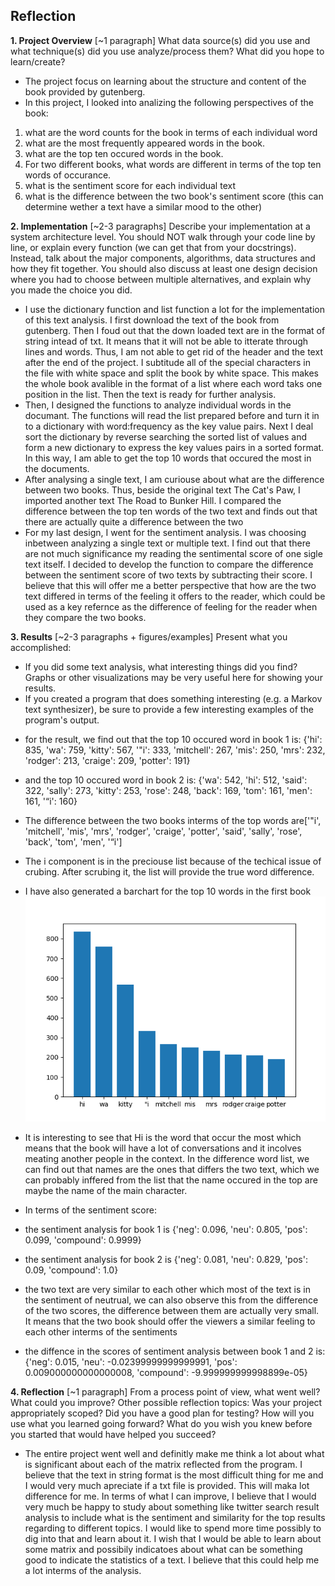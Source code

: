 ## Reflection
**1. Project Overview** [~1 paragraph]
What data source(s) did you use and what technique(s) did you use analyze/process them? What did you hope to learn/create?
* The project focus on learning about the structure and content of the book provided by gutenberg. 
* In this project, I looked into analizing the following perspectives of the book:
1. what are the word counts for the book in terms of each individual word
2. what are the most frequently appeared words in the book.
3. what are the top ten occured words in the book.
4. For two different books, what words are different in terms of the top ten words of occurance.
5. what is the sentiment score for each individual text
6. what is the difference between the two book's sentiment score (this can determine wether a text have a similar mood to the other)

**2. Implementation** [~2-3 paragraphs]
Describe your implementation at a system architecture level. You should NOT walk through your code line by line, or explain every function (we can get that from your docstrings). Instead, talk about the major components, algorithms, data structures and how they fit together. You should also discuss at least one design decision where you had to choose between multiple alternatives, and explain why you made the choice you did.
* I use the dictionary function and list function a lot for the implementation of this text analysis. I first download the text of the book from gutenberg. Then I foud out that the down loaded text are in the format of string intead of txt. It means that it will not be able to itterate through lines and words. Thus, I am not able to get rid of the header and the text after the end of the project. I subtitude all of the special characters in the file with white space and split the book by white space. This makes the whole book avalible in the format of a list where each word taks one position in the list. Then the text is ready for further analysis.
* Then, I designed the functions to analyze individual words in the documant. The functions will read the list prepared before and turn it in to a dictionary with word:frequency as the key value pairs. Next I deal sort the dictionary by reverse searching the sorted list of values and form a new dictionary to express the key values pairs in a sorted format. In this way, I am able to get the top 10 words that occured the most in the documents.
* After analysing a single text, I am curiouse about what are the difference between two books. Thus, beside the original text The Cat's Paw, I imported another text The Road to Bunker Hill. I compared the difference between the top ten words of the two text and finds out that there are actually quite a difference between the two
* For my last design, I went for the sentiment analysis. I was choosing inbetween analyzing a single text or multiple text. I find out that there are not much significance my reading the sentimental score of one sigle text itself. I decided to develop the function to compare the difference between the sentiment score of two texts by subtracting their score. I believe that this will offer me a better perspective that how are the two text differed in terms of the feeling it offers to the reader, which could be used as a key refernce as the difference of feeling for the reader when they compare the two books.

**3. Results** [~2-3 paragraphs + figures/examples]
Present what you accomplished:

- If you did some text analysis, what interesting things did you find? Graphs or other visualizations may be very useful here for showing your results.
- If you created a program that does something interesting (e.g. a Markov text synthesizer), be sure to provide a few interesting examples of the program's output.

* for the result, we find out that the top 10 occured word in book 1 is: {'hi': 835, 'wa': 759, 'kitty': 567, '"i': 333, 'mitchell': 267, 'mis': 250, 'mrs': 232, 'rodger': 213, 'craige': 209, 'potter': 191}
* and the top 10 occured word in book 2 is: {'wa': 542, 'hi': 512, 'said': 322, 'sally': 273, 'kitty': 253, 'rose': 248, 'back': 169, 'tom': 161, 'men': 161, '“i': 160}
* The difference between the two books interms of the top words are['"i', 'mitchell', 'mis', 'mrs', 'rodger', 'craige', 'potter', 'said', 'sally', 'rose', 'back', 'tom', 'men', '“i']
* The i component is in the preciouse list because of the techical issue of crubing. After scrubing it, the list will provide the true word difference.
* I have also generated a barchart for the top 10 words in the first book
![top 10 words](b.png "top 10 words")
* It is interesting to see that Hi is the word that occur the most which means that the book will have a lot of conversations and it incolves meating another people in the context. In the difference word list, we can find out that names are the ones that differs the two text, which we can probably inffered from the list that the name occured in the top are maybe the name of the main character.

* In terms of the sentiment score:
* the sentiment analysis for book 1 is {'neg': 0.096, 'neu': 0.805, 'pos': 0.099, 'compound': 0.9999}
* the sentiment analysis for book 2 is {'neg': 0.081, 'neu': 0.829, 'pos': 0.09, 'compound': 1.0}
* the two text are very similar to each other which most of the text is in the sentiment of neutrual, we can also observe this from the difference of the two scores, the difference between them are actually very small. It means that the two book should offer the viewers a similar feeling to each other interms of the sentiments
* the diffence in the scores of sentiment analysis between book 1 and 2 is: {'neg': 0.015, 'neu': -0.02399999999999991, 'pos': 0.009000000000000008, 'compound': -9.999999999998899e-05}

**4. Reflection** [~1 paragraph]
From a process point of view, what went well? What could you improve? Other possible reflection topics: Was your project appropriately scoped? Did you have a good plan for testing? How will you use what you learned going forward? What do you wish you knew before you started that would have helped you succeed?

* The entire project went well and definitly make me think a lot about what is significant about each of the matrix reflected from the program. I believe that the text in string format is the most difficult thing for me and I would very much apreciate if a txt file is provided. This will maka  lot difference for me. In terms of what I can improve, I believe that I would very much be happy to study about something like twitter search result analysis to include what is the sentiment and similarity for the top results regarding to different topics. I would like to spend more time possibly to dig into that and learn about it. I wish that I would be able to learn about some matrix and possibily indicatoes about what can be something good to indicate the statistics of a text. I believe that this could help me a lot interms of the analysis.